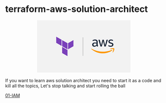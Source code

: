 # terraform-aws-solution-architect

<div style="text-align:center">
<img src="assets/terraform-aws.png">
</div>

If you want to learn aws solution architect you need to start it as a code and kill all the topics, Let's stop talking and start rolling the ball

[01-IAM](01-IAM/README.md)
